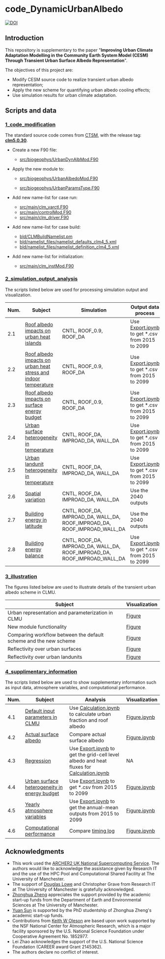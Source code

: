 # code_DynamicUrbanAlbedo

[![DOI](https://zenodo.org/badge/770688781.svg)](https://zenodo.org/doi/10.5281/zenodo.10903399)

## Introduction

This repository is supplementary to the paper "**Improving Urban Climate Adaptation Modelling in the Community Earth System Model (CESM) Through Transient Urban Surface Albedo Representation**". 

The objectives of this project are:

- Modify CESM source code to realize transient urban albedo representation;
- Apply the new scheme for quantifying urban albedo cooling effects;
- Use simulation results for urban climate adaptation.

## Scripts and data

### [1_code_modification](./1_code_modification)

The standard source code comes from [CTSM](https://github.com/ESCOMP/CTSM), with the release tag: **[clm5.0.30](https://github.com/ESCOMP/CTSM/releases/tag/release-clm5.0.30)**.

- Create a new F90 file:
  
  - [src/biogeophys/UrbanDynAlbMod.F90](.//1_code_modification/src/biogeophys/UrbanDynAlbMod.F90)

- Apply the new module to:
  
  - [src/biogeophys/UrbanAlbedoMod.F90](./1_code_modification/src/biogeophys/UrbanAlbedoMod.F90)
  
  - [src/biogeophys/UrbanParamsType.F90](./1_code_modification/src/biogeophys/UrbanParamsType.F90)

- Add new name-list for case run:
  
  - [src/main/clm_varctl.F90](./1_code_modification/src/main/clm_varctl.F90)
  - [src/main/controlMod.F90](./1_code_modification/src/main/controlMod.F90)
  - [src/main/clm_driver.F90](./1_code_modification/src/main/clm_driver.F90)

- Add new name-list for case build:
  
  - [bld/CLMBuildNamelist.pm](./1_code_modification/src/bld/CLMBuildNamelist.pm)
  - [bld/namelist_files/namelist_defaults_clm4_5.xml](./1_code_modification/src/bld/namelist_defaults_clm4_5.xml)
  - [bld/namelist_files/namelist_definition_clm4_5.xml](./1_code_modification/src/bld/namelist_definition_clm4_5.xml)

- Add new name-list for initialization:
  
  - [src/main/clm_instMod.F90](./1_code_modification/src/main/clm_instMod.F90)

### [2_simulation_output_analysis]()

The scripts listed below are used for processing simulation output and visualization.

| Num. | Subject                                                      | Simulation                                                   | Output data process                                          | Visualization                                                |
| ---- | ------------------------------------------------------------ | ------------------------------------------------------------ | ------------------------------------------------------------ | ------------------------------------------------------------ |
| 2.1  | [Roof albedo impacts on urban heat islands](./2_simulation_output_analysis/2.1_roof_albedo_impacts_UHI) | CNTL, ROOF_0.9, ROOF_DA                                      | Use [Export.ipynb](./2_simulation_output_analysis/2.1_roof_albedo_impacts_UHI/Export.ipynb) to get *.csv from 2015 to 2099 | [Figure.ipynb](./2_simulation_output_analysis/2.1_roof_albedo_impacts_UHI/Figure.ipynb) |
| 2.2  | [Roof albedo impacts on urban heat stress and indoor temperature](./2_simulation_output_analysis/2.2_roof_albedo_impacts_UHS) | CNTL, ROOF_0.9, ROOF_DA                                      | Use [Export.ipynb](./2_simulation_output_analysis/2.2_roof_albedo_impacts_UHS/Export.ipynb) to get *.csv from 2015 to 2099 | [Figure.ipynb](./2_simulation_output_analysis/2.2_roof_albedo_impacts_UHS/Figure.ipynb) |
| 2.3  | [Roof albedo impacts on surface energy budget](./2_simulation_output_analysis/2.3_roof_albedo_impacts_energy) | CNTL, ROOF_0.9, ROOF_DA                                      | Use [Export.ipynb](./2_simulation_output_analysis/2.3_roof_albedo_impacts_energy/Export.ipynb) to get *.csv from 2015 to 2099 | [Figure.ipynb](./2_simulation_output_analysis/2.3_roof_albedo_impacts_energy/Figure.ipynb) |
| 2.4  | [Urban surface heterogeneity in temperature](./2_simulation_output_analysis/2.4_urban_surface_heterogeneity_temperature) | CNTL, ROOF_DA, IMPROAD_DA, WALL_DA                           | Use [Export.ipynb](./2_simulation_output_analysis/2.4_urban_surface_heterogeneity_temperature/Export.ipynb) to get *.csv from 2015 to 2099 | [Figure.ipynb](./2_simulation_output_analysis/2.4_urban_surface_heterogeneity_temperature/Figure.ipynb) |
| 2.5  | [Urban landunit heterogeneity in temperature](./2_simulation_output_analysis/2.5_urban_landunit_heterogeneity_temperature) | CNTL, ROOF_DA, IMPROAD_DA, WALL_DA                           | Use [Export.ipynb](./2_simulation_output_analysis/2.5_urban_landunit_heterogeneity_temperature/Export.ipynb) to get *.csv from 2015 to 2099 | [Figure.ipynb](./2_simulation_output_analysis/2.5_urban_landunit_heterogeneity_temperature/Figure.ipynb) |
| 2.6  | [Spatial variation](./2_simulation_output_analysis/2.6_spatial_variation) | CNTL, ROOF_DA, IMPROAD_DA, WALL_DA                           | Use the 2040 outputs                                         | [Figure.ipynb](./2_simulation_output_analysis/2.6_spatial_variation/Figure.ipynb) |
| 2.7  | [Building energy in latitude](./2_simulation_output_analysis/2.7_building_energy_latitude) | CNTL, ROOF_DA, IMPROAD_DA, WALL_DA, ROOF_IMPROAD_DA, ROOF_IMPROAD_WALL_DA | Use the 2040 outputs                                         | [Figure.ipynb](./2_simulation_output_analysis/2.7_building_energy_latitude/Figure.ipynb) |
| 2.8  | [Building energy balance](./2_simulation_output_analysis/2.8_building_energy_balance) | CNTL, ROOF_DA, IMPROAD_DA, WALL_DA, ROOF_IMPROAD_DA, ROOF_IMPROAD_WALL_DA | Use [Export.ipynb](./2_simulation_output_analysis/2.8_building_energy_balance/Export.ipynb) to get *.csv from 2015 to 2099 | [Figure.ipynb](./2_simulation_output_analysis/2.8_building_energy_balance/Figure.ipynb) |

### [3_illustration](./3_illutration)

The figures listed below are used to illustrate details of the transient urban albedo scheme in CLMU.

| Subject                                                      | Visualization                                 |
| ------------------------------------------------------------ | --------------------------------------------- |
| Urban representation and parameterization in CLMU            | [Figure](./3_illustration/clmu.pdf)           |
| New module functionality                                     | [Figure](./3_illustration/dynalb.pdf)         |
| Comparing workflow between the default scheme and the new scheme | [Figure](./3_illustration/compare_scheme.pdf) |
| Reflectivity over urban surfaces                             | [Figure](./3_illustration/surface.pdf)        |
| Reflectivity over urban landunits                            | [Figure](./3_illustration/landunit.pdf)       |

### [4_supplimentary_information](./4_supplimentary_information)

The scripts listed below are used to show supplementary information such as input data, atmosphere variables, and computational performance.

| Num. | Subject                                                      | Analysis                                                     | Visualization                                                |
| ---- | ------------------------------------------------------------ | ------------------------------------------------------------ | ------------------------------------------------------------ |
| 4.1  | [Default input parameters in CLMU](./4_supplimentary_information/4.1_urban_parameter) | Use [Calculation.ipynb](./4_supplimentary_information/4.1_urban_parameter/Calculation.ipynb) to calculate urban fraction and roof albedo | [Figure.ipynb](./4_supplimentary_information/4.1_urban_parameter/Figure.ipynb) |
| 4.2  | [Actual surface albedo](./4_supplimentary_information/4.2_actual_surface_albedo) | Compare actual surface albedo                                | [Figure.ipynb](./4_supplimentary_information/4.2_actual_surface_albedo/Figure.ipynb) |
| 4.3  | [Regression](./4_supplimentary_information/4.3_regression)   | Use [Export.ipynb](./4_supplimentary_information/4.3_regression/Export.ipynb) to get the grid-cell level albedo and heat fluxes for [Calculation.ipynb](./4_supplimentary_information/4.3_regression/Calculation.ipynb) | NA                                                           |
| 4.4  | [Urban surface heterogeneity in energy budget](./4_supplimentary_information/4.4_urban_surface_heterogeneity_energy) | Use [Export.ipynb](./4_supplimentary_information/4.4_urban_surface_heterogeneity_energy/Export.ipynb) to get *.csv from 2015 to 2099 | [Figure.ipynb](./4_supplimentary_information/4.4_urban_surface_heterogeneity_energy/Figure.ipynb) |
| 4.5  | [Yearly atmosphere variables](./4_supplimentary_information/4.5_yearly_atmosphere_var) | Use [Export.ipynb](./4_supplimentary_information/4.5_yearly_atmosphere_var/Export.ipynb) to get the annual-mean outputs from 2015 to 2099 | [Figure.ipynb](./4_supplimentary_information/4.5_yearly_atmosphere_var/Figure.ipynb) |
| 4.6  | [Computational performance](./4_supplimentary_information/4.6_computational_performance) | Compare [timing log](./4_supplimentary_information/4.6_computational_performance/timing_log) | [Figure.ipynb](./4_supplimentary_information/4.6_computational_performance) |

## Acknowledgments

- This work used the [ARCHER2 UK National Supercomputing Service](https://www.archer2.ac.uk). 
  The authors would like to acknowledge the assistance given by Research IT and the use of the HPC Pool and Computational Shared Facility at The University of Manchester. 
- The support of [Douglas Lowe](https://github.com/douglowe) and Christopher Grave from Research IT at The University of Manchester is gratefully acknowledged. 
- [Zhonghua Zheng](https://github.com/zhonghua-zheng) appreciates the support provided by the academic start-up funds from the Department of Earth and Environmental Sciences at The University of Manchester.
- [Yuan Sun](https://github.com/YuanSun-UoM) is supported by the PhD studentship of Zhonghua Zheng's academic start-up funds.
- Contributions from [Keith W Oleson](https://staff.ucar.edu/users/oleson) are based upon work supported by the NSF National Center for Atmospheric Research, which is a major facility sponsored by the U.S. National Science Foundation under Cooperative Agreement No. 1852977.
- Lei Zhao acknowledges the support of the U.S. National Science Foundation (CAREER award Grant 2145362).
- The authors declare no conflict of interest.
